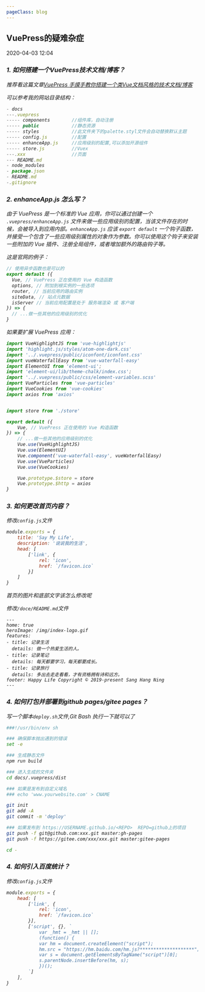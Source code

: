 ```yaml
---
pageClass: blog
---
```


## VuePress的疑难杂症
<p class="date">2020-04-03 12:04 
  <span id="/blog/vue/VuepressIntractableDisease.html" class="leancloud_visitors">
      <i class="shni shn-eye-fill" />
      <i class="leancloud-visitors-count"></i>
  </span>
</p>


<el-backtop :visibility-height="0"></el-backtop>

### 1. 如何搭建一个VuePress技术文档/博客？

推荐看这篇文章<a href="https://juejin.im/post/5b8e526051882542a82baba6" target="_blank">VuePress 手摸手教你搭建一个类Vue文档风格的技术文档/博客</a>

可以参考我的网站目录结构：

```js
- docs
---.vuepress
----- components        //组件库，自动注册
----- public            //静态资源
----- styles            //此文件夹下的palette.styl文件会自动替换默认主题
----- config.js         //配置
----- enhanceApp.js     //应用级别的配置,可以添加开源组件
----- store.js          //Vuex
---.xxx                 //页面
--- README.md
- node_modules
- package.json
- README.md
-.gitignore
```
### 2. enhanceApp.js 怎么写？

由于 VuePress 是一个标准的 Vue 应用，你可以通过创建一个 <code class="default">.vuepress/enhanceApp.js</code> 文件来做一些应用级别的配置，当该文件存在的时候，会被导入到应用内部。<code class="default">enhanceApp.js</code> 应该 <code class="default">export default</code> 一个钩子函数，并接受一个包含了一些应用级别属性的对象作为参数。你可以使用这个钩子来安装一些附加的 Vue 插件、注册全局组件，或者增加额外的路由钩子等。

这是官网的例子：

```js
// 使用异步函数也是可以的
export default ({
  Vue, // VuePress 正在使用的 Vue 构造函数
  options, // 附加到根实例的一些选项
  router, // 当前应用的路由实例
  siteData, // 站点元数据
  isServer // 当前应用配置是处于 服务端渲染 或 客户端
}) => {
  // ...做一些其他的应用级别的优化
}
```

如果要扩展 VuePress 应用：

```js
import VueHighlightJS from 'vue-highlightjs'
import 'highlight.js/styles/atom-one-dark.css'
import '../.vuepress/public/iconfont/iconfont.css'
import vueWaterfallEasy from 'vue-waterfall-easy'
import ElementUI from 'element-ui';
import 'element-ui/lib/theme-chalk/index.css';
import '../.vuepress/public/css/element-variables.scss'
import VueParticles from 'vue-particles'
import VueCookies from 'vue-cookies'
import axios from 'axios'


import store from './store'

export default ({
    Vue, // VuePress 正在使用的 Vue 构造函数
}) => {
    // ...做一些其他的应用级别的优化
    Vue.use(VueHighlightJS)
    Vue.use(ElementUI)
    Vue.component('vue-waterfall-easy', vueWaterfallEasy)
    Vue.use(VueParticles)
    Vue.use(VueCookies)

    Vue.prototype.$store = store
    Vue.prototype.$http = axios
}
```
### 3. 如何更改首页内容？

修改<code class="default">config.js</code>文件

```js
module.exports = {
    title: 'Say My Life',
    description: '说说我的生活',
    head: [
        ['link', {
            rel: 'icon',
            href: `/favicon.ico`
        }]
    ]
}
```

首页的图片和底部文字该怎么修改呢

修改<code >/doce/README.md</code>文件

```JS
---
home: true
heroImage: /img/index-logo.gif
features:
- title: 记录生活
  details: 做一个热爱生活的人。
- title: 记录笔记
  details: 每天都要学习，每天都要成长。
- title: 记录旅行
  details: 多出去走走看看，才有资格拥有诗和远方。
footer: Happy Life Copyright © 2019-present Sang Hang Ning
---
```
### 4. 如何打包并部署到github pages/gitee pages？

写一个脚本<code class="default">deploy.sh</code>文件,Git Bash 执行一下就可以了

```bash
###!/usr/bin/env sh

### 确保脚本抛出遇到的错误
set -e

### 生成静态文件
npm run build

### 进入生成的文件夹
cd docs/.vuepress/dist

### 如果是发布到自定义域名
### echo 'www.yourwebsite.com' > CNAME

git init
git add -A
git commit -m 'deploy'

### 如果发布到 https://USERNAME.github.io/<REPO>  REPO=github上的项目
git push -f git@github.com:xxx.git master:gh-pages
git push -f https://gitee.com/xxx/xxx.git master:gitee-pages

cd -
```

### 4. 如何引入百度统计？

修改<code class="default">config.js</code>文件

```js
module.exports = {
    head: [
        ['link', {
            rel: 'icon',
            href: `/favicon.ico`
        }],
        ['script', {}, `
            var _hmt = _hmt || [];
            (function() {
            var hm = document.createElement("script");
            hm.src = "https://hm.baidu.com/hm.js?********************";
            var s = document.getElementsByTagName("script")[0]; 
            s.parentNode.insertBefore(hm, s);
            })();
        `]
    ],
}
```

<base-valine />